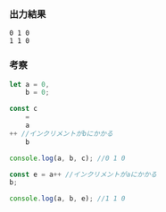 ﻿### 出力結果
```
0 1 0
1 1 0
```
### 考察
```javascript
let a = 0,
    b = 0;

const c
    =
    a
++ //インクリメントがbにかかる
    b

console.log(a, b, c); //0 1 0

const e = a++ //インクリメントがaにかかる
b;

console.log(a, b, e); //1 1 0

```
